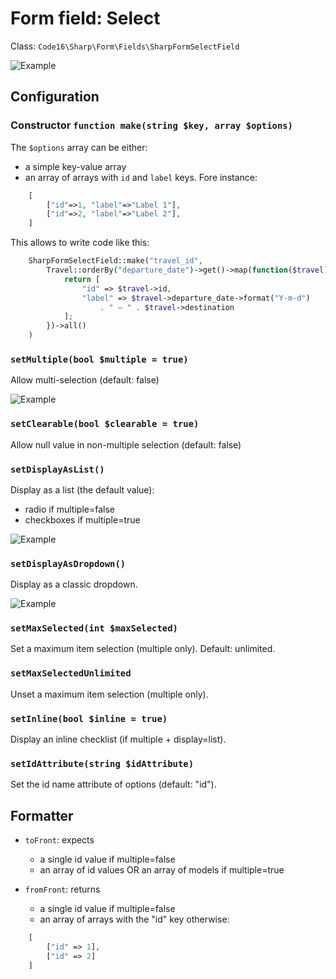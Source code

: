# Form field: Select

Class: `Code16\Sharp\Form\Fields\SharpFormSelectField`

![Example](select1.gif)

## Configuration

### Constructor `function make(string $key, array $options)`

The `$options` array can be either:

- a simple key-value array
- an array of arrays with `id` and `label` keys. Fore instance:

```php
    [
        ["id"=>1, "label"=>"Label 1"],
        ["id"=>2, "label"=>"Label 2"],
    ]
```

This allows to write code like this:

```php
    SharpFormSelectField::make("travel_id",
        Travel::orderBy("departure_date")->get()->map(function($travel) {
            return [
                "id" => $travel->id,
                "label" => $travel->departure_date->format("Y-m-d")
                    . " — " . $travel->destination
            ];
        })->all()
    )
```

### `setMultiple(bool $multiple = true)`

Allow multi-selection (default: false)

![Example](select3.gif)


### `setClearable(bool $clearable = true)`

Allow null value in non-multiple selection (default: false)

### `setDisplayAsList()`

Display as a list (the default value):

- radio if multiple=false
- checkboxes if multiple=true

![Example](select2.gif)

### `setDisplayAsDropdown()`

Display as a classic dropdown.

![Example](select1.gif)

### `setMaxSelected(int $maxSelected)`

Set a maximum item selection (multiple only).
Default: unlimited.

### `setMaxSelectedUnlimited`

Unset a maximum item selection (multiple only).

### `setInline(bool $inline = true)`

Display an inline checklist (if multiple + display=list).

### `setIdAttribute(string $idAttribute)`

Set the id name attribute of options (default: "id").

## Formatter

- `toFront`: expects
	- a single id value if multiple=false
	- an array of id values OR an array of models if multiple=true
	
- `fromFront`: returns
	- a single id value if multiple=false
	- an array of arrays with the "id" key otherwise:

```php
    [
        ["id" => 1],
        ["id" => 2]
    ]
```